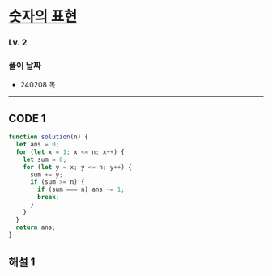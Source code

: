 # [숫자의 표현]()

### Lv. 2

### 풀이 날짜

- 240208 목

---

## CODE 1

```javascript
function solution(n) {
  let ans = 0;
  for (let x = 1; x <= n; x++) {
    let sum = 0;
    for (let y = x; y <= n; y++) {
      sum += y;
      if (sum >= n) {
        if (sum === n) ans += 1;
        break;
      }
    }
  }
  return ans;
}
```

## 해설 1
